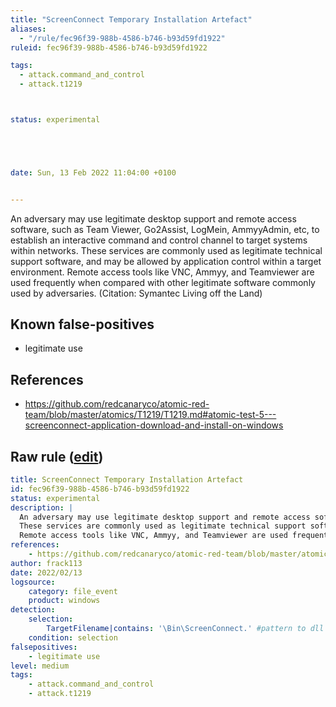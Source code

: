 ```yaml
---
title: "ScreenConnect Temporary Installation Artefact"
aliases:
  - "/rule/fec96f39-988b-4586-b746-b93d59fd1922"
ruleid: fec96f39-988b-4586-b746-b93d59fd1922

tags:
  - attack.command_and_control
  - attack.t1219



status: experimental





date: Sun, 13 Feb 2022 11:04:00 +0100


---
```


An adversary may use legitimate desktop support and remote access software, such as Team Viewer, Go2Assist, LogMein, AmmyyAdmin, etc, to establish an interactive command and control channel to target systems within networks.
These services are commonly used as legitimate technical support software, and may be allowed by application control within a target environment.
Remote access tools like VNC, Ammyy, and Teamviewer are used frequently when compared with other legitimate software commonly used by adversaries. (Citation: Symantec Living off the Land) 


<!--more-->


## Known false-positives

* legitimate use



## References

* https://github.com/redcanaryco/atomic-red-team/blob/master/atomics/T1219/T1219.md#atomic-test-5---screenconnect-application-download-and-install-on-windows


## Raw rule ([edit](https://github.com/SigmaHQ/sigma/edit/master/rules/windows/file_event/file_event_win_screenconnect_artefact.yml))
```yaml
title: ScreenConnect Temporary Installation Artefact
id: fec96f39-988b-4586-b746-b93d59fd1922
status: experimental
description: |
  An adversary may use legitimate desktop support and remote access software, such as Team Viewer, Go2Assist, LogMein, AmmyyAdmin, etc, to establish an interactive command and control channel to target systems within networks.
  These services are commonly used as legitimate technical support software, and may be allowed by application control within a target environment.
  Remote access tools like VNC, Ammyy, and Teamviewer are used frequently when compared with other legitimate software commonly used by adversaries. (Citation: Symantec Living off the Land) 
references:
    - https://github.com/redcanaryco/atomic-red-team/blob/master/atomics/T1219/T1219.md#atomic-test-5---screenconnect-application-download-and-install-on-windows
author: frack113
date: 2022/02/13
logsource:
    category: file_event
    product: windows
detection:
    selection:
        TargetFilename|contains: '\Bin\ScreenConnect.' #pattern to dll and jar file
    condition: selection
falsepositives:
    - legitimate use
level: medium
tags:
    - attack.command_and_control
    - attack.t1219

```
